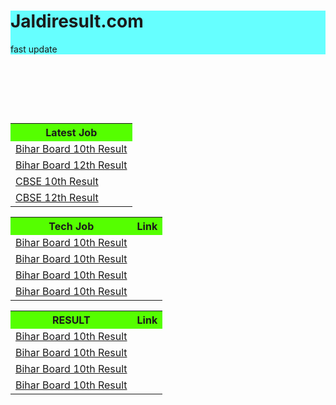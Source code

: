 
<html>
<head>
<link rel="stylesheet" href="https://stackpath.bootstrapcdn.com/bootstrap/4.5.0/css/bootstrap.min.css" integrity="sha384-9aIt2nRpC12Uk9gS9baDl411NQApFmC26EwAOH8WgZl5MYYxFfc+NcPb1dKGj7Sk" crossorigin="anonymous">
</head>


<body>
  <div class="jumbotron text-center" style="margin-bottom:110;background:#66ffff">
  <h1>Jaldiresult.com</h1>
  <p>fast update</p> 
</div>

<div class="container text-center">
  <div class="row">
    <div class="col-sm-4 pl-3">
     <table>
  
<tr>
  <th scope="col" style="background:#55ff00">Latest Job</th>
       
      
</tr>

<tr>
 
 <td><a href="http://biharboardonline.bihar.gov.in/">Bihar Board 10th Result </a></td>
  
</tr>

<tr>
  
 
 <td><a href="http://onlinebseb.in/">Bihar Board 12th Result</a></td>
 
</tr>

<tr>
  
 
 <td><a href="http://cbseresults.nic.in/class10/class10th19.htm"> CBSE 10th Result</a></td>
 
</tr>
<tr>


 <td><a href="http://cbseresults.nic.in/class12/class12th19.htm"> CBSE 12th Result</a></td>
 
</tr>
</table>
    </div>
    <div class="col-sm-4 pl-3">
     <table>
  
<tr>
  <th scope="col" style="background:#55ff00">Tech Job</th>
        <th scope="col"  style="background:#55ff00">Link</th>
<tr>
 
 <td><a href="http://biharboardonline.bihar.gov.in/"> Bihar Board 10th Result</a></td>
  
</tr>

<tr>
  
<td><a href="http://biharboardonline.bihar.gov.in/"> Bihar Board 10th Result</a></td>
  
</tr>

<tr>
  
 <td><a href="http://biharboardonline.bihar.gov.in/"> Bihar Board 10th Result</a></td>
  
 
</tr>
<tr>

 <td><a href="http://biharboardonline.bihar.gov.in/"> Bihar Board 10th Result</a></td>
  
</tr>
</table>
    </div>
   <div class="col-sm-4 pl-3 ">
     <table>
  
<tr>
  <th scope="col" style="background:#55ff00"> RESULT</th>
        <th scope="col" style="background:#55ff00"> Link</th>
      
</tr>

<tr>
<td><a href="http://biharboardonline.bihar.gov.in/"> Bihar Board 10th Result</a></td>
  
</tr>

<tr>
  
 <td><a href="http://biharboardonline.bihar.gov.in/"> Bihar Board 10th Result</a></td>
  
 
</tr>

<tr>
  <td><a href="http://biharboardonline.bihar.gov.in/"> Bihar Board 10th Result</a></td>
  
 
</tr>
<tr>

 <td><a href="http://biharboardonline.bihar.gov.in/"> Bihar Board 10th Result</a></td>
  
 
</tr>
</table>
    </div>
  </div>
</div>
	
<script src="https://code.jquery.com/jquery-3.5.1.js"></script>
 <script src="https://code.jquery.com/jquery-3.5.1.slim.min.js" integrity="sha384-DfXdz2htPH0lsSSs5nCTpuj/zy4C+OGpamoFVy38MVBnE+IbbVYUew+OrCXaRkfj" crossorigin="anonymous"></script>
<script src="https://cdn.jsdelivr.net/npm/popper.js@1.16.0/dist/umd/popper.min.js" integrity="sha384-Q6E9RHvbIyZFJoft+2mJbHaEWldlvI9IOYy5n3zV9zzTtmI3UksdQRVvoxMfooAo" crossorigin="anonymous"></script>
 
</body>
</html>

